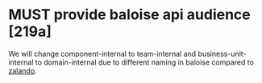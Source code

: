 # MUST provide baloise api audience [219a]

We will change component-internal to team-internal and business-unit-internal to domain-internal due to different naming in baloise compared to [zalando](https://opensource.zalando.com/restful-api-guidelines/#219).
